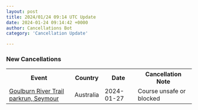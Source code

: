 ```yaml
---
layout: post
title: 2024/01/24 09:14 UTC Update
date: 2024-01-24 09:14:42 +0000
author: Cancellations Bot
category: 'Cancellation Update'

---
```


<h3>New Cancellations</h3>
<div class='hscrollable'>
<table style='width: 100%'>
    <tr>
        <th>Event</th>
        <th>Country</th>
        <th>Date</th>
        <th>Cancellation Note</th>
    </tr>
    <tr>
        <td><a href="https://www.parkrun.com.au/goulburnrivertrailseymour">Goulburn River Trail parkrun, Seymour</a></td>
        <td>Australia</td>
        <td>2024-01-27</td>
        <td>Course unsafe or blocked</td>
    </tr>
</table>
</div>
